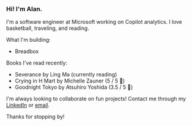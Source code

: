 ### Hi! I'm Alan.

I'm a software engineer at Microsoft working on Copilot analytics. I love basketball, traveling, and reading.

What I'm building:
- Breadbox

Books I've read recently:
- Severance by Ling Ma (currently reading)
- Crying in H Mart by Michelle Zauner (5 / 5 🌟)
- Goodnight Tokyo by Atsuhiro Yoshida (3.5 / 5 🌟)

I'm always looking to collaborate on fun projects! Contact me through my [LinkedIn](https://www.linkedin.com/in/alansun25/) or [email](mailto:alansun.dev@gmail.com).

Thanks for stopping by!
